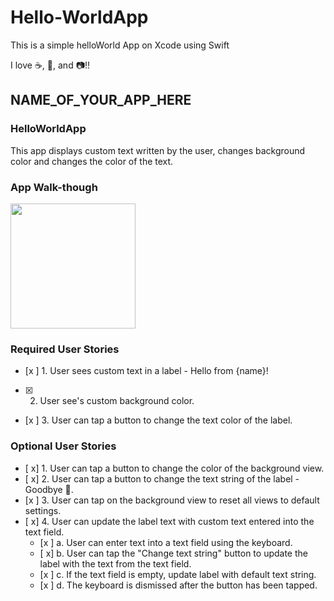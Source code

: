 # Hello-WorldApp
This is a simple helloWorld App on Xcode using Swift

I love :coffee:, :tangerine:, and :camera:!!


## NAME_OF_YOUR_APP_HERE

### HelloWorldApp
This app displays custom text written by the user, changes background color and changes the color of the text.


### App Walk-though
<img src="http://g.recordit.co/URu5H9KB1O.gif" width=200><br>



### Required User Stories
- [x ] 1. User sees custom text in a label - Hello from {name}!
- [x] 2. User see's custom background color.
- [x ] 3. User can tap a button to change the text color of the label.

### Optional User Stories
- [ x] 1. User can tap a button to change the color of the background view.
- [ x] 2. User can tap a button to change the text string of the label - Goodbye 👋.
- [x ] 3. User can tap on the background view to reset all views to default settings.
- [ x] 4. User can update the label text with custom text entered into the text field.
   - [x ] a. User can enter text into a text field using the keyboard.
   - [ x] b. User can tap the "Change text string" button to update the label with the text from the text field.
   - [x ] c. If the text field is empty, update label with default text string.
   - [x ] d. The keyboard is dismissed after the button has been tapped.
